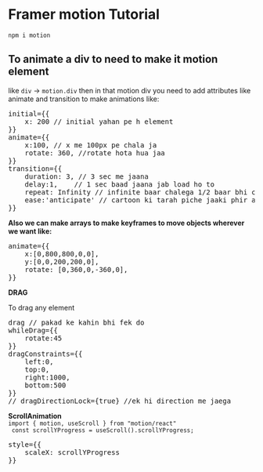 # Framer motion Tutorial
`npm i motion`

## To animate a div to need to make it motion element
like `div` -> `motion.div`
then in that motion div you need to add attributes like animate and transition to make animations
like:
<pre>
initial={{
    x: 200 // initial yahan pe h element
}}
animate={{
    x:100, // x me 100px pe chala ja
    rotate: 360, //rotate hota hua jaa
}}
transition={{
    duration: 3, // 3 sec me jaana
    delay:1,    // 1 sec baad jaana jab load ho to
    repeat: Infinity // infinite baar chalega 1/2 baar bhi chala skte h
    ease:'anticipate' // cartoon ki tarah piche jaaki phir aage jaega
}}
</pre>
**Also we can make arrays to make keyframes to move objects wherever we want like:**
<pre>
animate={{
    x:[0,800,800,0,0],
    y:[0,0,200,200,0],
    rotate: [0,360,0,-360,0],
}}
</pre>

**DRAG**
<p>To drag any element</p>
<pre>
drag // pakad ke kahin bhi fek do
whileDrag={{
    rotate:45
}}
dragConstraints={{
    left:0,
    top:0,
    right:1000,
    bottom:500
}}
// dragDirectionLock={true} //ek hi direction me jaega
</pre>

**ScrollAnimation** <br>
`import { motion, useScroll } from "motion/react" `
<br>
`  const scrollYProgress = useScroll().scrollYProgress;
`
<br>
<pre>
style={{
    scaleX: scrollYProgress
}}
</pre>

